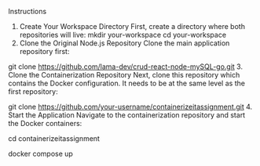 Instructions
1. Create Your Workspace Directory
First, create a directory where both repositories will live:
mkdir your-workspace
cd your-workspace
2. Clone the Original Node.js Repository
Clone the main application repository first:

git clone https://github.com/lama-dev/crud-react-node-mySQL-go.git
3. Clone the Containerization Repository
Next, clone this repository which contains the Docker configuration. It needs to be at the same level as the first repository:

git clone https://github.com/your-username/containerizeitassignment.git
4. Start the Application
Navigate to the containerization repository and start the Docker containers:

cd containerizeitassignment

docker compose up